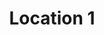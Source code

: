 ---
title: "Location 1"
address: "Via Mario Rossi 1"
type: "Universitá" 
lat: "41.856512940729026"
lng: "12.46730103914355"
image: ""
website: ""
---